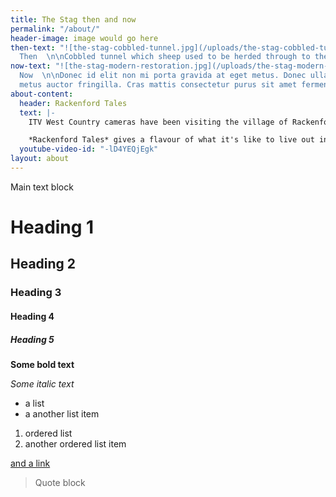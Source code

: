```yaml
---
title: The Stag then and now
permalink: "/about/"
header-image: image would go here
then-text: "![the-stag-cobbled-tunnel.jpg](/uploads/the-stag-cobbled-tunnel.jpg)\n\n###
  Then  \n\nCobbled tunnel which sheep used to be herded through to the yard."
now-text: "![the-stag-modern-restoration.jpg](/uploads/the-stag-modern-restoration.jpg)\n\n###
  Now  \n\nDonec id elit non mi porta gravida at eget metus. Donec ullamcorper nulla\nnon
  metus auctor fringilla. Cras mattis consectetur purus sit amet fermentum."
about-content:
  header: Rackenford Tales
  text: |-
    ITV West Country cameras have been visiting the village of Rackenford in Devon, hearing the stories of the people who live here and finding out what makes a rural West Country village tick.

    *Rackenford Tales* gives a flavour of what it's like to live out in the country, to run a business, to go to a small village school, and how things have changed over the years for rural farming communities like this.
  youtube-video-id: "-lD4YEQjEgk"
layout: about
---
```


Main text block

# Heading 1

## Heading 2

### Heading 3

#### Heading 4

##### Heading 5

**Some bold text**

*Some italic text*

* a list
* a another list item

1. ordered list
2. another ordered list item

[and a link](http://thestagdevon.co.uk)

> Quote block
